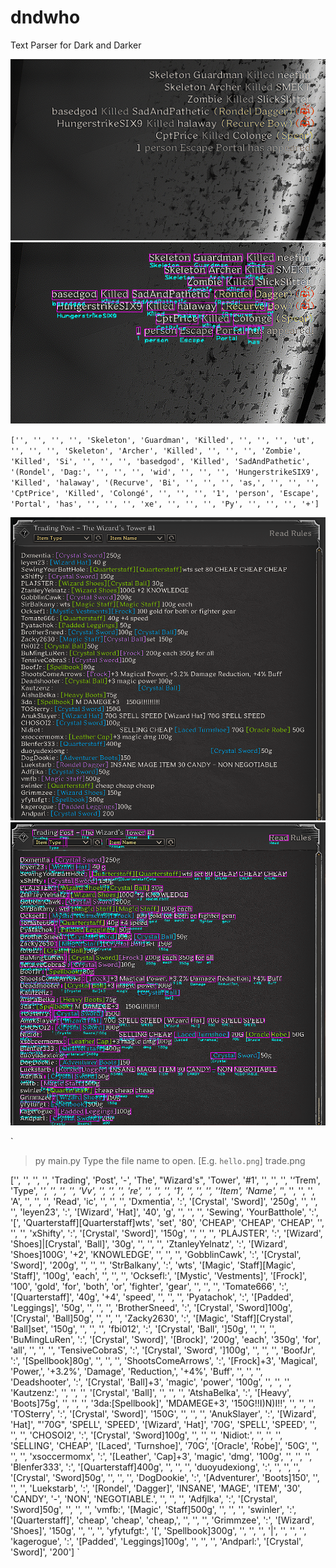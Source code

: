 # dndwho
Text Parser for Dark and Darker

![](/da.png)
![](/da_parsed.png)

`['', '', '', '', 'Skeleton', 'Guardman', 'Killed', '', '', '', 'ut', '', '', '', 'Skeleton', 'Archer', 'Killed', '', '', '', 'Zombie', 'Killed', 'Si', '', '', '', 'basedgod', 'Killed', 'SadAndPathetic', '(Rondel', 'Dag:', '', '', '', 'wid', '', '', '', 'HungerstrikeSIX9', 'Killed', 'halaway', '(Recurve', 'Bi', '', '', '', 'as,', '', '', '', 'CptPrice', 'Killed', 'Colongé', '', '', '', '1', 'person', 'Escape', 'Portal', 'has', '', '', '', 'xe', '', '', '', 'Py', '', '', '', '+']`

![](/trade.png)
![](/trade2.png)

`
> py main.py
Type the file name to open. [E.g. `hello.png`]
trade.png

['', '', '', '', 'Trading', 'Post', '-', 'The', "Wizard's", 'Tower', '#1', '', '', '', '‘Trem', 'Type', '_', '', '', '', 'Vv', '', '', '', 're', '', '', '', '1', '', '', '', '‘Item', 'Name', '_', '', '', '', 'A', '', '', '', 'Read', 'ic', '', '', '', 'Dxmentia', ':', '[Crystal', 'Sword]', '250g', '', '', '', 'leyen23', ':', '[Wizard', 'Hat]', '40', 'g', '', '', '', 'Sewing', 'YourBatthole', ':', '[', 'Quarterstaff][Quarterstaff]wts', 'set', '80', 'CHEAP', 'CHEAP', 'CHEAP', '', '', '', 'xShifty', ':', '[Crystal', 'Sword]', '150g', '', '', '', 'PLAJSTER', ':', '[Wizard', 'Shoes]|[Crystal', 'Ball]', '30g', '', '', '', 'ZtanleyYelnatz', ':', '[Wizard', 'Shoes]100G', '+2', 'KNOWLEDGE', '', '', '', 'GobblinCawk', ':', '[Crystal', 'Sword]', '200g', '', '', '', 'StrBalkany', ':', 'wts', '[Magic', 'Staff][Magic', 'Staff]', '100g', 'each', '', '', '', 'Ocksefl:', '[Mystic', 'Vestments]', '[Frock]', '100', 'gold', 'for', 'both', 'or', 'fighter', 'gear', '', '', '', 'Tomate666', ':', '[Quarterstaff]', '40g', '+4', 'speed', '', '', '', 'Pyatachok', ':', '[Padded', 'Leggings]', '50g', '', '', '', 'BrotherSneed', ':', '[Crystal', 'Sword]100g', '[Crystal', 'Ball]50g', '', '', '', 'Zacky2630', ':', '[Magic', 'Staff][Crystal', 'Ball]set', '150g', '', '', '', 'fbi012', ':', '[Crystal', 'Ball', ']50g', '', '', '', 'BuMingLuRen', ':', '[Crystal', 'Sword]', '[Brock]', '200g', 'each', '350g', 'for', 'all', '', '', '', 'TensiveCobraS', ':', '[Crystal', 'Sword', ']100g', '', '', '', 'BoofJr', ':', '[Spellbook]80g', '', '', '', 'ShootsComeArrows', ':', '[Frock]+3', 'Magical', 'Power,', '+3.2%', 'Damage', 'Reduction,', '+4%', 'Buff', '', '', '', 'Deadshooter', ':', '[Crystal', 'Ball]+3', 'magic', 'power', '100g', '', '', '', 'Kautzenz:', '', '', '', '[Crystal', 'Ball]', '', '', '', 'AtshaBelka', ':', '[Heavy', 'Boots]75g', '', '', '', '3da:[Spellbook]', 'MDAMEGE+3', '150G!!I)N)I!!', '', '', '', 'TOSterry', ':', '[Crystal', 'Sword]', '150G', '', '', '', 'AnukSlayer', ':', '[Wizard', 'Hat]', "'70G", 'SPELL', 'SPEED', '[Wizard', 'Hat]', '70G', 'SPELL', 'SPEED', '', '', '', 'CHOSOI2', ':', '[Crystal', 'Sword]100g', '', '', '', 'Nidiot:', '', '', '', 'SELLING', 'CHEAP', '[Laced', 'Turnshoe]', '70G', '[Oracle', 'Robe]', '50G', '', '', '', 'xsoccermomx', ':', '[Leather', 'Cap]+3', 'magic', 'dmg', '100g', '', '', '', 'Blenfer333', ':', '[Quarterstaff]400g', '', '', '', 'duoyudexiong', ':', '', '', '', '[Crystal', 'Sword]50g', '', '', '', 'DogDookie', ':', '[Adventurer', 'Boots]150', '', '', '', 'Luekstarb', ':', '[Rondel', 'Dagger]', 'INSANE', 'MAGE', 'ITEM', '30', 'CANDY', '-', 'NON', 'NEGOTIABLE.', '', '', '', 'Adfjlka', ':', '[Crystal', 'Sword]50g', '', '', '', 'vmfb:', '[Magic', 'Staff]500g', '', '', '', 'swinler', ':', '[Quarterstaff]', 'cheap', 'cheap', 'cheap,', '', '', '', 'Grimmzee', ':', '[Wizard', 'Shoes]', '150g', '', '', '', 'yfytufgt:', '[', 'Spellbook]300g', '', '', '', '|', '', '', '', 'kagerogue', ':', '[Padded', 'Leggings]100g', '', '', '', 'Andparl:', '[Crystal', 'Sword]', '200']
`
